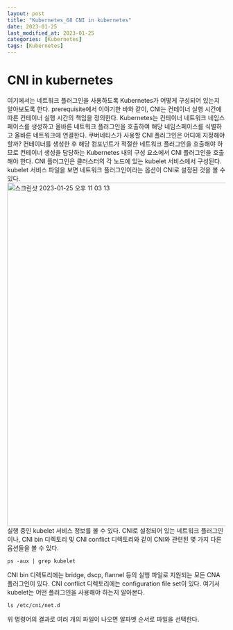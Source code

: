 ```yaml
---
layout: post
title: "Kubernetes_68 CNI in kubernetes"
date: 2023-01-25
last_modified_at: 2023-01-25
categories: [Kubernetes]
tags: [Kubernetes]
---
```


# CNI in kubernetes

여기에서는 네트워크 플러그인을 사용하도록 Kubernetes가 어떻게 구성되어 있는지 알아보도록 한다.
prerequisite에서 이야기한 바와 같이, CNI는 컨테이너 실행 시간에 따른 컨테이너 실행 시간의 책임을 정의한다.
Kubernetes는 컨테이너 네트워크 네임스페이스를 생성하고 올바른 네트워크 플러그인을 호출하여 해당 네임스페이스를 식별하고 올바른 네트워크에 연결한다. 
쿠버네티스가 사용할 CNI 플러그인은 어디에 지정해야 할까? 
컨테이너를 생성한 후 해당 컴포넌트가 적절한 네트워크 플러그인을 호출해야 하므로 컨테이너 생성을 담당하는 Kubernetes 내의 구성 요소에서 CNI 플러그인을 호출해야 한다.
CNI 플러그인은 클러스터의 각 노드에 있는 kubelet 서비스에서 구성된다.
kubelet 서비스 파일을 보면 네트워크 플러그인이라는 옵션이 CNI로 설정된 것을 볼 수 있다.
<img width="791" alt="스크린샷 2023-01-25 오후 11 03 13" src="https://user-images.githubusercontent.com/83587720/214583795-904d6087-d38f-4189-a62a-2f16cd878ab0.png">
실행 중인 kubelet 서비스 정보를 볼 수 있다. 
CNI로 설정되어 있는 네트워크 플러그인이나, CNI bin 디렉토리 및 CNI conflict 디렉토리와 같이 CNI와 관련된 몇 가지 다른 옵션들을 볼 수 있다.
```
ps -aux | grep kubelet
```

CNI bin 디렉토리에는 bridge, dscp, flannel 등의 실행 파일로 지원되는 모든 CNA 플러그인이 있다.
CNI conflict 디렉토리에는 configuration file set이 있다.
여기서 kubelet는 어떤 플러그인을 사용해야 하는지 알아본다.
```
ls /etc/cni/net.d
```
위 명령어의 결과로 여러 개의 파일이 나오면 알파벳 순서로 파일을 선택한다.

